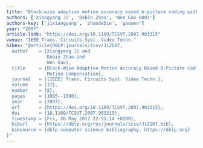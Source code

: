 ```yaml
---
title: "Block-wise adaptive motion accuracy based b-picture coding with low-complexity motion compensation"
authors: ['Xiangyang Ji', 'Debin Zhao', 'Wen Gao 0001']
authors-key: ['jixiangyang', 'zhaodebin', 'gaowen']
year: "2007"
article-link: "https://doi.org/10.1109/TCSVT.2007.903315"
venue: "IEEE Trans. Circuits Syst. Video Techn."
bibex: "@article{DBLP:journals/tcsv/JiZG07,
  author    = {Xiangyang Ji and
               Debin Zhao and
               Wen Gao},
  title     = {Block-Wise Adaptive Motion Accuracy Based B-Picture Coding With Low-Complexity
               Motion Compensation},
  journal   = {{IEEE} Trans. Circuits Syst. Video Techn.},
  volume    = {17},
  number    = {8},
  pages     = {1085--1090},
  year      = {2007},
  url       = {https://doi.org/10.1109/TCSVT.2007.903315},
  doi       = {10.1109/TCSVT.2007.903315},
  timestamp = {Fri, 26 May 2017 22:51:14 +0200},
  biburl    = {https://dblp.org/rec/journals/tcsv/JiZG07.bib},
  bibsource = {dblp computer science bibliography, https://dblp.org}
}"
---
```

